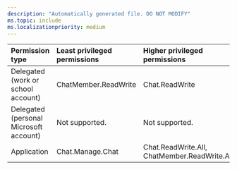```yaml
---
description: "Automatically generated file. DO NOT MODIFY"
ms.topic: include
ms.localizationpriority: medium
---
```


|Permission type|Least privileged permissions|Higher privileged permissions|
|:---|:---|:---|
|Delegated (work or school account)|ChatMember.ReadWrite|Chat.ReadWrite|
|Delegated (personal Microsoft account)|Not supported.|Not supported.|
|Application|Chat.Manage.Chat|Chat.ReadWrite.All, ChatMember.ReadWrite.All|

